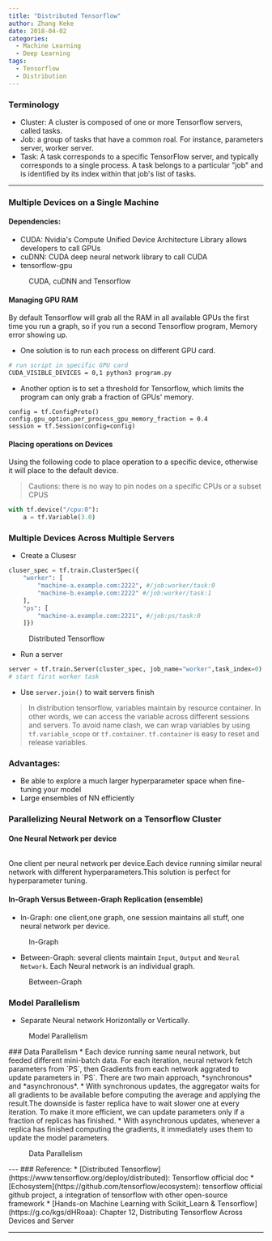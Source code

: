 ```yaml
---
title: "Distributed Tensorflow"
author: Zhang Keke
date: 2018-04-02
categories:
  - Machine Learning
  - Deep Learning
tags:
  - Tensorflow
  - Distribution
---
```



### Terminology
* Cluster: A cluster is composed of one or more Tensorflow servers, called tasks.
* Job: a group of tasks that have a common roal. For instance, parameters server, worker server.
* Task: A task corresponds to a specific TensorFlow server, and typically corresponds to a single process. A task belongs to a particular "job" and is identified by its index within that job's list of tasks.

___


### Multiple Devices on a Single Machine
#### Dependencies:
* CUDA: Nvidia's Compute Unified Device Architecture Library allows developers to call GPUs
* cuDNN: CUDA deep neural network library to call CUDA
* tensorflow-gpu

<figure style="width: 400px" class="align-center">
  <img src="{{ '/images/resources/EF7FF3FE23EE675AA38920A81F91B7E7.png' | absolute_url }}" alt="">
  <figcaption>CUDA, cuDNN and Tensorflow </figcaption>
</figure> 

#### Managing GPU RAM
By default Tensorflow will grab all the RAM in all available GPUs the first time you run a graph, so if you run a second Tensorflow program, Memory error showing up.

* One solution is to run each process  on different GPU card.

``` sh
# run script in specific GPU card
CUDA_VISIBLE_DEVICES = 0,1 python3 program.py
```
* Another option is to set a threshold for Tensorflow, which limits the program can only grab a fraction of GPUs' memory.

``` python3
config = tf.ConfigProto()
config.gpu_option.per_process_gpu_memory_fraction = 0.4
session = tf.Session(config=config)
```
#### Placing operations on Devices

Using the following code to place operation to a specific device, otherwise it will place to the default device.
> Cautions: there is no way to pin nodes on a specific CPUs or a subset CPUS

``` python
with tf.device("/cpu:0"):
    a = tf.Variable(3.0)
```

### Multiple Devices Across Multiple Servers
* Create a Clusesr

``` python
cluser_spec = tf.train.ClusterSpec({
    "worker": [
        "machine-a.example.com:2222", #/job:worker/task:0
        "machine-b.example.com:2222" #/job:worker/task:1
    ],
    "ps": [
        "machine-a.example.com:2221", #/job:ps/task:0
    ]})
```

<figure style="width: 400px" class="align-center">
  <img src="{{ '/images/resources/5246338809A70A300174F06780A8F7A6.png' | absolute_url }}" alt="">
  <figcaption>Distributed Tensorflow </figcaption>
</figure> 


* Run a server


``` python
server = tf.train.Server(cluster_spec, job_name="worker",task_index=0)
# start first worker task
```

* Use `server.join()` to wait servers finish

> In distribution tensorflow, variables maintain by resource container. In other words, we can access the variable across different sessions and servers. To avoid name clash, we can wrap variables by using `tf.variable_scope` or `tf.container`. `tf.container` is easy to reset and release variables.
### Advantages:
* Be able to explore a much larger hyperparameter space when fine-tuning your model
* Large ensembles of NN efficiently

### Parallelizing Neural Network on a  Tensorflow Cluster
#### One Neural Network per device


<figure style="width: 400px" class="align-center">
  <img src="{{ '/images/resources/E856AD8B0ED2C7CDCDB45564C7422896.png' | absolute_url }}" alt="">
  <figcaption> </figcaption>
</figure> 


One client per neural network per device.Each device running similar neural network with different hyperparameters.This solution is perfect for hyperparameter tuning.

#### In-Graph Versus Between-Graph Replication (ensemble)
* In-Graph: one client,one graph, one session maintains all stuff, one neural network per device.

<figure style="width: 400px" class="align-center">
  <img src="{{ '/images/resources/2DA0DD8414DA59C6A9C4DA0C4AC202BE.png' | absolute_url }}" alt="">
  <figcaption>In-Graph </figcaption>
</figure> 

* Between-Graph: several clients maintain `Input`, `Output` and `Neural Network`. Each Neural network is an individual graph.


<figure style="width: 400px" class="align-center">
  <img src="{{ '/images/resources/A15BD70A71FED16E09A3B9128E767E5D.png' | absolute_url }}" alt="">
  <figcaption>Between-Graph</figcaption>
</figure> 

### Model Parallelism
* Separate Neural network Horizontally or Vertically.

<figure style="width: 400px" class="align-center">
  <img src="{{ '/images/resources/69478BB7441E6A92A5E495EA467E9BC0.png' | absolute_url }}" alt="">
  <figcaption>Model Parallelism</figcaption>
</figure> 
### Data Parallelism
* Each device running same neural network, but feeded different mini-batch data. For each iteration, neural network fetch parameters from `PS`, then Gradients from each network aggrated to update parameters in `PS`. There are two main approach, *synchronous* and *asynchronous*. 
* With synchronous updates, the aggregator waits for all gradients to be available before computing the average and applying the result.The downside is faster replica have to wait slower one at every iteration. To make it more efficient, we can update parameters only if a fraction of replicas has finished.
* With asynchronous updates, whenever a replica has finished computing the gradients, it immediately uses them to update the model parameters. 

<figure style="width: 400px" class="align-center">
  <img src="{{ '/images/resources/858A8FB5C9CCA2CD3E954C58C610187A.png' | absolute_url }}" alt="">
  <figcaption>Data Parallelism</figcaption>

</figure> 
---
### Reference:
* [Distributed Tensorflow](https://www.tensorflow.org/deploy/distributed): Tensorflow official doc
* [Echosystem](https://github.com/tensorflow/ecosystem): tensorflow official github project, a integration of tensorflow with other open-source framework
* [Hands-on Machine Learning with Scikit_Learn & Tensorflow](https://g.co/kgs/dHRoaa): Chapter 12, Distributing Tensorflow Across Devices and Server

---